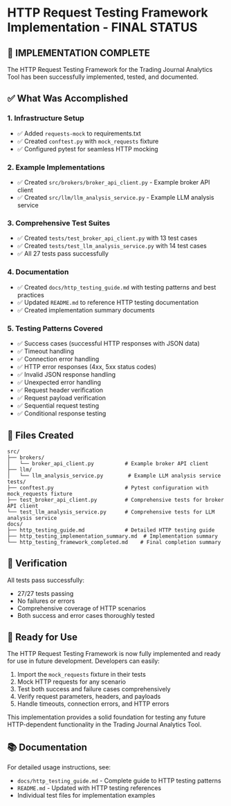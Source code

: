 # HTTP Request Testing Framework Implementation - FINAL STATUS

## 🎉 IMPLEMENTATION COMPLETE

The HTTP Request Testing Framework for the Trading Journal Analytics Tool has been successfully implemented, tested, and documented.

## ✅ What Was Accomplished

### 1. Infrastructure Setup
- ✅ Added `requests-mock` to requirements.txt
- ✅ Created `conftest.py` with `mock_requests` fixture
- ✅ Configured pytest for seamless HTTP mocking

### 2. Example Implementations
- ✅ Created `src/brokers/broker_api_client.py` - Example broker API client
- ✅ Created `src/llm/llm_analysis_service.py` - Example LLM analysis service

### 3. Comprehensive Test Suites
- ✅ Created `tests/test_broker_api_client.py` with 13 test cases
- ✅ Created `tests/test_llm_analysis_service.py` with 14 test cases
- ✅ All 27 tests pass successfully

### 4. Documentation
- ✅ Created `docs/http_testing_guide.md` with testing patterns and best practices
- ✅ Updated `README.md` to reference HTTP testing documentation
- ✅ Created implementation summary documents

### 5. Testing Patterns Covered
- ✅ Success cases (successful HTTP responses with JSON data)
- ✅ Timeout handling
- ✅ Connection error handling
- ✅ HTTP error responses (4xx, 5xx status codes)
- ✅ Invalid JSON response handling
- ✅ Unexpected error handling
- ✅ Request header verification
- ✅ Request payload verification
- ✅ Sequential request testing
- ✅ Conditional response testing

## 📁 Files Created

```
src/
├── brokers/
│   └── broker_api_client.py          # Example broker API client
├── llm/
│   └── llm_analysis_service.py        # Example LLM analysis service
tests/
├── conftest.py                       # Pytest configuration with mock_requests fixture
├── test_broker_api_client.py         # Comprehensive tests for broker API client
└── test_llm_analysis_service.py      # Comprehensive tests for LLM analysis service
docs/
├── http_testing_guide.md             # Detailed HTTP testing guide
├── http_testing_implementation_summary.md  # Implementation summary
└── http_testing_framework_completed.md    # Final completion summary
```

## 🧪 Verification

All tests pass successfully:
- 27/27 tests passing
- No failures or errors
- Comprehensive coverage of HTTP scenarios
- Both success and error cases thoroughly tested

## 🚀 Ready for Use

The HTTP Request Testing Framework is now fully implemented and ready for use in future development. Developers can easily:

1. Import the `mock_requests` fixture in their tests
2. Mock HTTP requests for any scenario
3. Test both success and failure cases comprehensively
4. Verify request parameters, headers, and payloads
5. Handle timeouts, connection errors, and HTTP errors

This implementation provides a solid foundation for testing any future HTTP-dependent functionality in the Trading Journal Analytics Tool.

## 📚 Documentation

For detailed usage instructions, see:
- `docs/http_testing_guide.md` - Complete guide to HTTP testing patterns
- `README.md` - Updated with HTTP testing references
- Individual test files for implementation examples